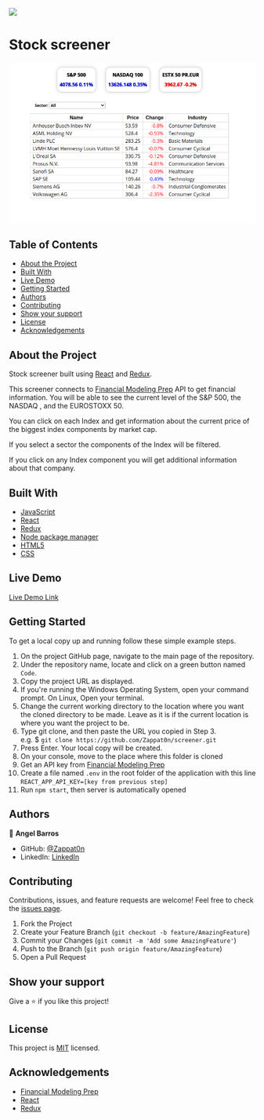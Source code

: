 ![](https://img.shields.io/badge/Microverse-blueviolet)

# Stock screener

![Top Page Screenshot](./src/assets/screenshot.png)

## Table of Contents

- [About the Project](#about-the-project)
- [Built With](#built-with)
- [Live Demo](#live-demo)
- [Getting Started](#getting-started)
- [Authors](#authors)
- [Contributing](#contributing)
- [Show your support](#show-your-support)
- [License](#license)
- [Acknowledgements](#acknowledgements)

## About the Project

Stock screener built using [React](https://reactjs.org/) and [Redux](https://redux.js.org/).

This screener connects to [Financial Modeling Prep](https://financialmodelingprep.com/) API to get financial information.
You will be able to see the current level of the S&P 500, the NASDAQ , and the EUROSTOXX 50.

You can click on each Index and get information about the current price of the biggest index components by market cap.

If you select a sector the components of the Index will be filtered.

If you click on any Index component you will get additional information about that company.

## Built With

- [JavaScript](https://en.wikipedia.org/wiki/JavaScript)
- [React](https://reactjs.org/)
- [Redux](https://redux.js.org/)
- [Node package manager](https://www.npmjs.com/)
- [HTML5](https://en.wikipedia.org/wiki/HTML5)
- [CSS](https://www.w3schools.com/Css/)

## Live Demo

[Live Demo Link](https://magic-bookstore111.herokuapp.com/)

## Getting Started

To get a local copy up and running follow these simple example steps.

1. On the project GitHub page, navigate to the main page of the repository.
2. Under the repository name, locate and click on a green button named `Code`.
3. Copy the project URL as displayed.
4. If you're running the Windows Operating System, open your command prompt. On Linux, Open your terminal.
5. Change the current working directory to the location where you want the cloned directory to be made. Leave as it is if the current location is where you want the project to be.
6. Type git clone, and then paste the URL you copied in Step 3. <br>
   e.g. $ `git clone https://github.com/Zappat0n/screener.git`
7. Press Enter. Your local copy will be created.
8. On your console, move to the place where this folder is cloned
9. Get an API key from [Financial Modeling Prep](https://financialmodelingprep.com/developer)
10. Create a file named `.env` in the root folder of the application with this line `REACT_APP_API_KEY=[key from previous step]`
11. Run `npm start`, then server is automatically opened

## Authors

👤 **Angel Barros**

- GitHub: [@Zappat0n](https://github.com/Zappat0n)
- LinkedIn: [LinkedIn](https://www.linkedin.com/in/angel-barros/)

## Contributing

Contributions, issues, and feature requests are welcome!
Feel free to check the [issues page](../../issues).

1. Fork the Project
2. Create your Feature Branch (`git checkout -b feature/AmazingFeature`)
3. Commit your Changes (`git commit -m 'Add some AmazingFeature'`)
4. Push to the Branch (`git push origin feature/AmazingFeature`)
5. Open a Pull Request

## Show your support

Give a ⭐️ if you like this project!

## License

This project is [MIT](./LICENSE) licensed.

## Acknowledgements

- [Financial Modeling Prep](https://financialmodelingprep.com/developer)
- [React](https://reactjs.org/)
- [Redux](https://redux.js.org/)
